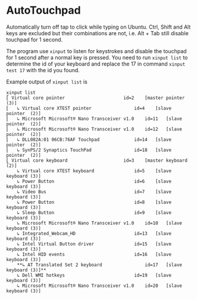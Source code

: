 # AutoTouchpad
Automatically turn off tap to click while typing on Ubuntu. Ctrl, Shift and Alt keys are excluded but their combinations are not, i.e. Alt + Tab still disable touchpad for 1 second. 

The program use `xinput` to listen for keystrokes and disable the touchpad for 1 second after a normal key is pressed.
You need to run `xinput list` to determine the id of your keyboard and replace the 17 in command `xinput test 17` with the id you found.

Example output of `xinput list` is
```
xinput list
⎡ Virtual core pointer                      id=2    [master pointer  (3)]
⎜   ↳ Virtual core XTEST pointer                id=4    [slave  pointer  (2)]
⎜   ↳ Microsoft Microsoft® Nano Transceiver v1.0    id=11   [slave  pointer  (2)]
⎜   ↳ Microsoft Microsoft® Nano Transceiver v1.0    id=12   [slave  pointer  (2)]
⎜   ↳ DLL082A:01 06CB:76AF Touchpad             id=14   [slave  pointer  (2)]
⎜   ↳ SynPS/2 Synaptics TouchPad                id=18   [slave  pointer  (2)]
⎣ Virtual core keyboard                     id=3    [master keyboard (2)]
    ↳ Virtual core XTEST keyboard               id=5    [slave  keyboard (3)]
    ↳ Power Button                              id=6    [slave  keyboard (3)]
    ↳ Video Bus                                 id=7    [slave  keyboard (3)]
    ↳ Power Button                              id=8    [slave  keyboard (3)]
    ↳ Sleep Button                              id=9    [slave  keyboard (3)]
    ↳ Microsoft Microsoft® Nano Transceiver v1.0    id=10   [slave  keyboard (3)]
    ↳ Integrated_Webcam_HD                      id=13   [slave  keyboard (3)]
    ↳ Intel Virtual Button driver               id=15   [slave  keyboard (3)]
    ↳ Intel HID events                          id=16   [slave  keyboard (3)]
    **↳ AT Translated Set 2 keyboard                id=17   [slave  keyboard (3)]**
    ↳ Dell WMI hotkeys                          id=19   [slave  keyboard (3)]
    ↳ Microsoft Microsoft® Nano Transceiver v1.0    id=20   [slave  keyboard (3)]
```
